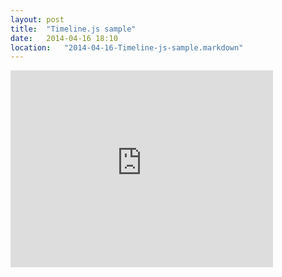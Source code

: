 ```yaml
---
layout: post
title:  "Timeline.js sample"
date:   2014-04-16 18:10
location:   "2014-04-16-Timeline-js-sample.markdown"
---
```

<iframe width="420" height="315" src="http://www.youtube.com/embed/dQw4w9WgXcQ"
        frameborder="0" allowfullscreen="allowfullscreen">  </iframe>
